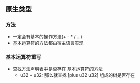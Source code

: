 ## 原生类型
### 方法
- 一定会有基本的操作方法(+ - \* / ...)
- 基本运算符的方法都由宿主语言实现

### 基本运算符重写
- 查找方法声明表中是否存在 基本运算符的方法
	- u32 + u32: 那么就查找 [plus u32 u32] 组成的树是否存在
